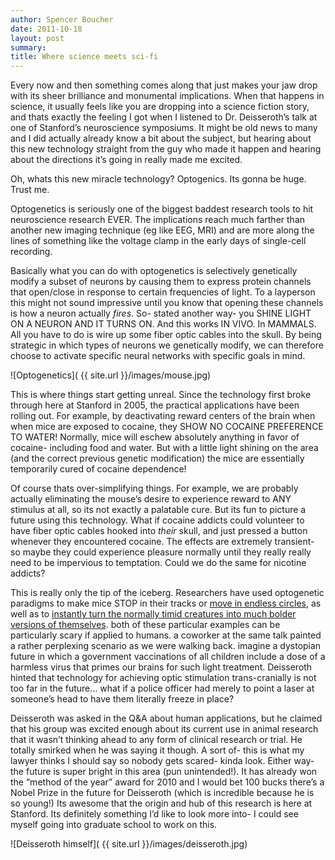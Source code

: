 ```yaml
---
author: Spencer Boucher
date: 2011-10-18
layout: post
summary:
title: Where science meets sci-fi
---
```


Every now and then something comes along that just makes your jaw drop with its
sheer brilliance and monumental implications. When that happens in science, it
usually feels like you are dropping into a science fiction story, and thats
exactly the feeling I got when I listened to Dr. Deisseroth’s talk at one of
Stanford’s neuroscience symposiums. It might be old news to many and I did
actually already know a bit about the subject, but hearing about this new
technology straight from the guy who made it happen and hearing about the
directions it’s going in really made me excited.

Oh, whats this new miracle technology? Optogenics. Its gonna be huge. Trust me.

Optogenetics is seriously one of the biggest baddest research tools to hit
neuroscience research EVER. The implications reach much farther than another new
imaging technique (eg like EEG, MRI) and are more along the lines of something
like the voltage clamp in the early days of single-cell recording.

Basically what you can do with optogenetics is selectively genetically modify a
subset of neurons by causing them to express protein channels that open/close in
response to certain frequencies of light. To a layperson this might not sound
impressive until you know that opening these channels is how a neuron actually
*fires*. So- stated another way- you SHINE LIGHT ON A NEURON AND IT TURNS
ON. And this works IN VIVO. In MAMMALS.  All you have to do is wire up some
fiber optic cables into the skull. By being strategic in which types of neurons
we genetically modify, we can therefore choose to activate specific neural
networks with specific goals in mind.

![Optogenetics]( {{ site.url }}/images/mouse.jpg)

This is where things start getting unreal. Since the technology first broke
through here at Stanford in 2005, the practical applications have been rolling
out. For example, by deactivating reward centers of the brain when when mice are
exposed to cocaine, they SHOW NO COCAINE PREFERENCE TO WATER! Normally, mice
will eschew absolutely anything in favor of cocaine- including food and
water. But with a little light shining on the area (and the correct previous
genetic modification) the mice are essentially temporarily cured of cocaine
dependence!

Of course thats over-simplifying things. For example, we are probably actually
eliminating the mouse’s desire to experience reward to ANY stimulus at all, so
its not exactly a palatable cure. But its fun to picture a future using this
technology. What if cocaine addicts could volunteer to have fiber optic cables
hooked into *their* skull, and just pressed a button whenever they encountered
cocaine. The effects are extremely transient- so maybe they could experience
pleasure normally until they really really need to be impervious to
temptation. Could we do the same for nicotine addicts?

This is really only the tip of the iceberg.  Researchers have used optogenetic
paradigms to make mice STOP in their tracks or [move in endless circles][], as
well as to
[instantly turn the normally timid creatures into much bolder versions of themselves][].
both of these particular examples can be particularly scary if applied to
humans. a coworker at the same talk painted a rather perplexing scenario as we
were walking back. imagine a dystopian future in which a government vaccinations
of all children include a dose of a harmless virus that primes our brains for
such light treatment.  Deisseroth hinted that technology for achieving optic
stimulation trans-cranially is not too far in the future… what if a police
officer had merely to point a laser at someone’s head to have them literally
freeze in place?

Deisseroth was asked in the Q&A about human applications, but he claimed that
his group was excited enough about its current use in animal research that it
wasn’t thinking ahead to any form of clinical research or trial. He totally
smirked when he was saying it though. A sort of- this is what my lawyer thinks I
should say so nobody gets scared- kinda look. Either way- the future is super
bright in this area (pun unintended!). It has already won the “method of the
year” award for 2010 and I would bet 100 bucks there’s a Nobel Prize in the
future for Deisseroth (which is incredible because he is so young!)  Its awesome
that the origin and hub of this research is here at Stanford. Its definitely
something I’d like to look more into- I could see myself going into graduate
school to work on this.

![Deisseroth himself]( {{ site.url }}/images/deisseroth.jpg)

[move in endless circles]: http://www.youtube.com/watch?v=v7uRFVR9BPU

[instantly turn the normally timid creatures into much bolder versions of themselves]: http://vimeo.com/12300587
